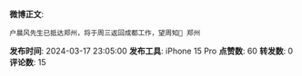 **微博正文**: 
```
户晨风先生已抵达郑州，将于周三返回成都工作，望周知🙏 郑州
```
**发布时间**: 2024-03-17 23:05:00
**发布工具**: iPhone 15 Pro
**点赞数**: 60
**转发数**: 0
**评论数**: 15
